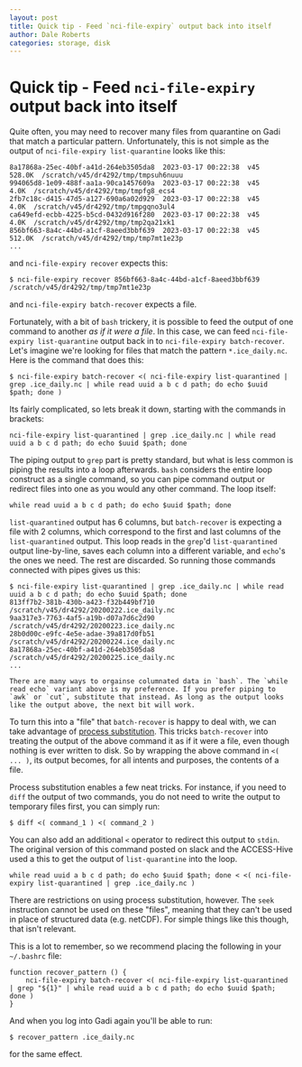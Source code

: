 ```yaml
---
layout: post
title: Quick tip - Feed `nci-file-expiry` output back into itself
author: Dale Roberts
categories: storage, disk
---
```


# Quick tip - Feed `nci-file-expiry` output back into itself

Quite often, you may need to recover many files from quarantine on Gadi that match a particular pattern. Unfortunately, this is not simple as the output of `nci-file-expiry list-quarantine` looks like this:
```
8a17868a-25ec-40bf-a41d-264eb3505da8  2023-03-17 00:22:38  v45     528.0K  /scratch/v45/dr4292/tmp/tmpsuh6nuuu
994065d8-1e09-488f-aa1a-90ca1457609a  2023-03-17 00:22:38  v45       4.0K  /scratch/v45/dr4292/tmp/tmpfg8_ecs4
2fb7c18c-d415-47d5-a127-690a6a02d929  2023-03-17 00:22:38  v45       4.0K  /scratch/v45/dr4292/tmp/tmpgqno3ul4
ca649efd-ecbb-4225-b5cd-0432d916f280  2023-03-17 00:22:38  v45       4.0K  /scratch/v45/dr4292/tmp/tmp2qa21xk1
856bf663-8a4c-44bd-a1cf-8aeed3bbf639  2023-03-17 00:22:38  v45     512.0K  /scratch/v45/dr4292/tmp/tmp7mt1e23p
...
```
and `nci-file-expiry recover` expects this:
```
$ nci-file-expiry recover 856bf663-8a4c-44bd-a1cf-8aeed3bbf639 /scratch/v45/dr4292/tmp/tmp7mt1e23p
```
and `nci-file-expiry batch-recover` expects a file.

Fortunately, with a bit of `bash` trickery, it is possible to feed the output of one command to another _as if it were a file_. In this case, we can feed `nci-file-expiry list-quarantine` output back in to `nci-file-expiry batch-recover`. Let's imagine we're looking for files that match the pattern `*.ice_daily.nc`. Here is the command that does this:
```
$ nci-file-expiry batch-recover <( nci-file-expiry list-quarantined | grep .ice_daily.nc | while read uuid a b c d path; do echo $uuid $path; done )
```
Its fairly complicated, so lets break it down, starting with the commands in brackets:
```
nci-file-expiry list-quarantined | grep .ice_daily.nc | while read uuid a b c d path; do echo $uuid $path; done
```
The piping output to `grep` part is pretty standard, but what is less common is piping the results into a loop afterwards. `bash` considers the entire loop construct as a single command, so you can pipe command output or redirect files into one as you would any other command. The loop itself:
```
while read uuid a b c d path; do echo $uuid $path; done
```
`list-quarantined` output has 6 columns, but `batch-recover` is expecting a file with 2 columns, which correspond to the first and last columns of the `list-quarantined` output. This loop reads in the `grep`'d `list-quarantined` output line-by-line, saves each column into a different variable, and `echo`'s the ones we need. The rest are discarded. So running those commands connected with pipes gives us this:
```
$ nci-file-expiry list-quarantined | grep .ice_daily.nc | while read uuid a b c d path; do echo $uuid $path; done
813ff7b2-381b-430b-a423-f32b449bf710 /scratch/v45/dr4292/20200222.ice_daily.nc
9aa317e3-7763-4af5-a19b-d07a7d6c2d90 /scratch/v45/dr4292/20200223.ice_daily.nc
28b0d00c-e9fc-4e5e-adae-39a817d0fb51 /scratch/v45/dr4292/20200224.ice_daily.nc
8a17868a-25ec-40bf-a41d-264eb3505da8 /scratch/v45/dr4292/20200225.ice_daily.nc
...
```
```{note}
There are many ways to orgainse columnated data in `bash`. The `while read echo` variant above is my preference. If you prefer piping to `awk` or `cut`, substitute that instead. As long as the output looks like the output above, the next bit will work.
```
To turn this into a "file" that `batch-recover` is happy to deal with, we can take advantage of [process substitution](https://en.wikipedia.org/wiki/Process_substitution). This tricks `batch-recover` into treating the output of the above command it as if it were a file, even though nothing is ever written to disk. So by wrapping the above command in `<( ... )`, its output becomes, for all intents and purposes, the contents of a file.

Process substitution enables a few neat tricks. For instance, if you need to `diff` the output of two commands, you do not need to write the output to temporary files first, you can simply run:
```
$ diff <( command_1 ) <( command_2 )
```
You can also add an additional `<` operator to redirect this output to `stdin`. The original version of this command posted on slack and the ACCESS-Hive used a this to get the output of `list-quarantine` into the loop.
```
while read uuid a b c d path; do echo $uuid $path; done < <( nci-file-expiry list-quarantined | grep .ice_daily.nc )
```
There are restrictions on using process substitution, however. The `seek` instruction cannot be used on these "files", meaning that they can't be used in place of structured data (e.g. netCDF). For simple things like this though, that isn't relevant.

This is a lot to remember, so we recommend placing the following in your `~/.bashrc` file:
```
function recover_pattern () {
    nci-file-expiry batch-recover <( nci-file-expiry list-quarantined | grep "${1}" | while read uuid a b c d path; do echo $uuid $path; done )
}
```
And when you log into Gadi again you'll be able to run:
```
$ recover_pattern .ice_daily.nc
```
for the same effect.